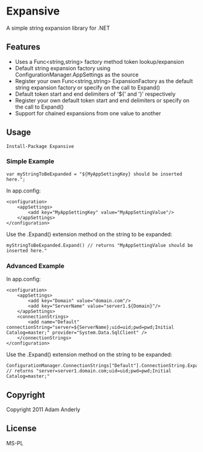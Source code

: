 # Expansive

A simple string expansion library for .NET

## Features

* Uses a Func<string,string> factory method token lookup/expansion
* Default string expansion factory using ConfigurationManager.AppSettings as the source
* Register your own Func<string,string> ExpansionFactory as the default string expansion factory or specify on the call to Expand()
* Default token start and end delimiters of '${' and '}' respectively
* Register your own default token start and end delimiters or specify on the call to Expand()
* Support for chained expansions from one value to another

## Usage

	Install-Package Expansive

### Simple Example

	var myStringToBeExpanded = "${MyAppSettingKey} should be inserted here.";

In app.config:

	<configuration>
		<appSettings>
			<add key="MyAppSettingKey" value="MyAppSettingValue"/>
		</appSettings>
	</configuration>

Use the .Expand() extension method on the string to be expanded:

	myStringToBeExpanded.Expand() // returns "MyAppSettingValue should be inserted here."
	
### Advanced Example

In app.config:

	<configuration>
		<appSettings>
			<add key="Domain" value="domain.com"/>
			<add key="ServerName" value="server1.${Domain}"/>
		</appSettings>
		<connectionStrings>
			<add name="Default" connectionString="server=${ServerName};uid=uid;pwd=pwd;Initial Catalog=master;" provider="System.Data.SqlClient" />
		</connectionStrings>
	</configuration>

Use the .Expand() extension method on the string to be expanded:

	ConfigurationManager.ConnectionStrings["Default"].ConnectionString.Expand() // returns "server=server1.domain.com;uid=uid;pwd=pwd;Initial Catalog=master;"

## Copyright

Copyright 2011 Adam Anderly

## License

MS-PL